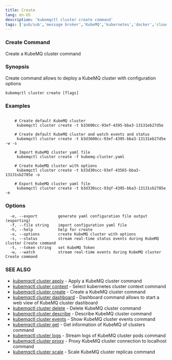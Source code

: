 ```yaml
---
title: Create
lang: en-US
description: 'kubemqctl cluster create command'
tags: ['pub/sub','message broker','KubeMQ','kubernetes','docker','cloud native','message queue','go']
---
```


### Create Command

Create a KubeMQ cluster command

### Synopsis

Create command allows to deploy a KubeMQ cluster with configuration options

```
kubemqctl cluster create [flags]
```

### Examples

```

	# Create default KubeMQ cluster
	 kubemqctl cluster create -t b33600cc-93ef-4395-bba3-13131eb27d5e 

	# Create default KubeMQ cluster and watch events and status
	 kubemqctl cluster create -t b3d3600cc-93ef-4395-bba3-13131eb27d5e -w -s

	# Import KubeMQ cluster yaml file  
	 kubemqctl cluster create -f kubemq-cluster.yaml

	# Create KubeMQ cluster with options
	 kubemqctl cluster create -t b33d30scc-93ef-43565-bba3-13131sb2785e -o

	# Export KubeMQ cluster yaml file    
	 kubemqctl cluster create -t b3d330scc-93qf-4395-bba3-13131sb2785e -e 

```

### Options

```
  -e, --export         generate yaml configuration file output (exporting)
  -f, --file string    import configuration yaml file
  -h, --help           help for create
  -o, --options        create KubeMQ cluster with options
  -s, --status         stream real-time status events during KubeMQ cluster Create command
  -t, --token string   set KubeMQ Token
  -w, --watch          stream real-time events during KubeMQ cluster Create command
```

### SEE ALSO

* [kubemqctl cluster apply](kubemqctl_cluster_apply.md)	 - Apply a KubeMQ cluster command
* [kubemqctl cluster context](kubemqctl_cluster_context.md)	 - Select kubernetes cluster context command
* [kubemqctl cluster create](kubemqctl_cluster_create.md)	 - Create a KubeMQ cluster command
* [kubemqctl cluster dashboard](kubemqctl_cluster_dashboard.md)	 - Dashboard command allows to start a web view of KubeMQ cluster dashboard
* [kubemqctl cluster delete](kubemqctl_cluster_delete.md)	 - Delete KubeMQ cluster command
* [kubemqctl cluster describe](kubemqctl_cluster_describe.md)	 - Describe KubeMQ cluster command
* [kubemqctl cluster events](kubemqctl_cluster_events.md)	 - Show KubeMQ cluster events command
* [kubemqctl cluster get](kubemqctl_cluster_get.md)	 - Get information of KubeMQ of clusters command
* [kubemqctl cluster logs](kubemqctl_cluster_logs.md)	 - Stream logs of KubeMQ cluster pods command
* [kubemqctl cluster proxy](kubemqctl_cluster_proxy.md)	 - Proxy KubeMQ cluster connection to localhost command
* [kubemqctl cluster scale](kubemqctl_cluster_scale.md)	 - Scale KubeMQ cluster replicas command


